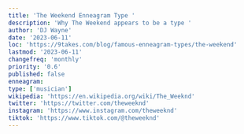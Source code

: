 ```yaml
---
title: 'The Weekend Enneagram Type '
description: 'Why The Weekend appears to be a type '
author: 'DJ Wayne'
date: '2023-06-11'
loc: 'https://9takes.com/blog/famous-enneagram-types/the-weekend'
lastmod: '2023-06-11'
changefreq: 'monthly'
priority: '0.6'
published: false
enneagram:
type: ['musician']
wikipedia: 'https://en.wikipedia.org/wiki/The_Weeknd'
twitter: 'https://twitter.com/theweeknd'
instagram: 'https://www.instagram.com/theweeknd'
tiktok: 'https://www.tiktok.com/@theweeknd'
---
```

